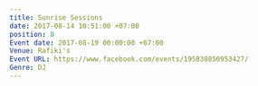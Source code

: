 ```yaml
---
title: Sunrise Sessions
date: 2017-08-14 10:51:00 +07:00
position: 8
Event date: 2017-08-19 00:00:00 +07:00
Venue: Rafiki's
Event URL: https://www.facebook.com/events/195830850953427/
Genre: DJ
---
```


